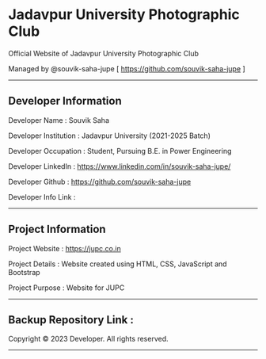 # Jadavpur University Photographic Club
Official Website of Jadavpur University Photographic Club

Managed by @souvik-saha-jupe [ https://github.com/souvik-saha-jupe ]

--------------------------------------------------------------------------------------------------------
Developer Information
--------------------------------------------------------------------------------------------------------

Developer Name        : Souvik Saha

Developer Institution : Jadavpur University (2021-2025 Batch)

Developer Occupation  : Student, Pursuing B.E. in Power Engineering

Developer LinkedIn    : https://www.linkedin.com/in/souvik-saha-jupe/

Developer Github      : https://github.com/souvik-saha-jupe

Developer Info Link   : 

--------------------------------------------------------------------------------------------------------
Project Information
--------------------------------------------------------------------------------------------------------

Project Website       : https://jupc.co.in

Project Details       : Website created using HTML, CSS, JavaScript and Bootstrap

Project Purpose       : Website for JUPC

--------------------------------------------------------------------------------------------------------

Backup Repository Link : 
--------------------------------------------------------------------------------------------------------

Copyright © 2023 Developer. All rights reserved.

--------------------------------------------------------------------------------------------------------
